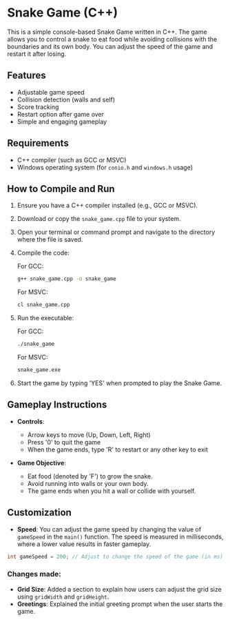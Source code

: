# Snake Game (C++)

This is a simple console-based Snake Game written in C++. The game allows you to control a snake to eat food while avoiding collisions with the boundaries and its own body. You can adjust the speed of the game and restart it after losing.

## Features

- Adjustable game speed
- Collision detection (walls and self)
- Score tracking
- Restart option after game over
- Simple and engaging gameplay

## Requirements

- C++ compiler (such as GCC or MSVC)
- Windows operating system (for `conio.h` and `windows.h` usage)
  
## How to Compile and Run

1. Ensure you have a C++ compiler installed (e.g., GCC or MSVC).
2. Download or copy the `snake_game.cpp` file to your system.
3. Open your terminal or command prompt and navigate to the directory where the file is saved.
4. Compile the code:

    For GCC:
    ```bash
    g++ snake_game.cpp -o snake_game
    ```

    For MSVC:
    ```bash
    cl snake_game.cpp
    ```

5. Run the executable:
   
    For GCC:
    ```bash
    ./snake_game
    ```

    For MSVC:
    ```bash
    snake_game.exe
    ```

6. Start the game by typing 'YES' when prompted to play the Snake Game.

## Gameplay Instructions

- **Controls**:
  - Arrow keys to move (Up, Down, Left, Right)
  - Press '0' to quit the game
  - When the game ends, type 'R' to restart or any other key to exit

- **Game Objective**: 
  - Eat food (denoted by 'F') to grow the snake.
  - Avoid running into walls or your own body.
  - The game ends when you hit a wall or collide with yourself.

## Customization

- **Speed**: You can adjust the game speed by changing the value of `gameSpeed` in the `main()` function. The speed is measured in milliseconds, where a lower value results in faster gameplay.

```cpp
int gameSpeed = 200; // Adjust to change the speed of the game (in ms)
```
### Changes made:

- **Grid Size**: Added a section to explain how users can adjust the grid size using `gridWidth` and `gridHeight`.
- **Greetings**: Explained the initial greeting prompt when the user starts the game.


